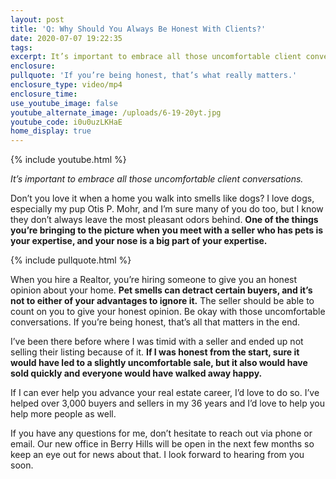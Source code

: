 ```yaml
---
layout: post
title: 'Q: Why Should You Always Be Honest With Clients?'
date: 2020-07-07 19:22:35
tags:
excerpt: It’s important to embrace all those uncomfortable client conversations.
enclosure:
pullquote: 'If you’re being honest, that’s what really matters.'
enclosure_type: video/mp4
enclosure_time:
use_youtube_image: false
youtube_alternate_image: /uploads/6-19-20yt.jpg
youtube_code: i0u0uzLKHaE
home_display: true
---
```


{% include youtube.html %}

*It’s important to embrace all those uncomfortable client conversations.*

Don’t you love it when a home you walk into smells like dogs? I love dogs, especially my pup Otis P. Mohr, and I’m sure many of you do too, but I know they don’t always leave the most pleasant odors behind. **One of the things you’re bringing to the picture when you meet with a seller who has pets is your expertise, and your nose is a big part of your expertise.&nbsp;**

{% include pullquote.html %}

When you hire a Realtor, you’re hiring someone to give you an honest opinion about your home. **Pet smells can detract certain buyers, and it’s not to either of your advantages to ignore it.** The seller should be able to count on you to give your honest opinion. Be okay with those uncomfortable conversations. If you’re being honest, that’s all that matters in the end.

I’ve been there before where I was timid with a seller and ended up not selling their listing because of it. **If I was honest from the start, sure it would have led to a slightly uncomfortable sale, but it also would have sold quickly and everyone would have walked away happy.**

If I can ever help you advance your real estate career, I’d love to do so. I’ve helped over 3,000 buyers and sellers in my 36 years and I’d love to help you help more people as well.&nbsp;

If you have any questions for me, don’t hesitate to reach out via phone or email. Our new office in Berry Hills will be open in the next few months so keep an eye out for news about that. I look forward to hearing from you soon.